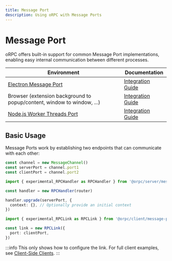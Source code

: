 ```yaml
---
title: Message Port
description: Using oRPC with Message Ports
---
```


# Message Port

oRPC offers built-in support for common Message Port implementations, enabling easy internal communication between different processes.

| Environment                                                                                | Documentation                                          |
| ------------------------------------------------------------------------------------------ | ------------------------------------------------------ |
| [Electron Message Port](https://www.electronjs.org/docs/latest/tutorial/message-ports)     | [Integration Guide](/docs/integrations/electron)       |
| Browser (extension background to popup/content, window to window, ...)                     | [Integration Guide](/docs/integrations/browser)        |
| [Node.js Worker Threads Port](https://nodejs.org/api/worker_threads.html#workerparentport) | [Integration Guide](/docs/integrations/worker-threads) |

## Basic Usage

Message Ports work by establishing two endpoints that can communicate with each other:

```ts [bridge]
const channel = new MessageChannel()
const serverPort = channel.port1
const clientPort = channel.port2
```

```ts [server]
import { experimental_RPCHandler as RPCHandler } from '@orpc/server/message-port'

const handler = new RPCHandler(router)

handler.upgrade(serverPort, {
  context: {}, // Optionally provide an initial context
})
```

```ts [client]
import { experimental_RPCLink as RPCLink } from '@orpc/client/message-port'

const link = new RPCLink({
  port: clientPort,
})
```

:::info
This only shows how to configure the link. For full client examples, see [Client-Side Clients](/docs/client/client-side).
:::
